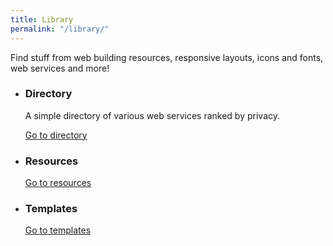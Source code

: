 ```yaml
---
title: Library
permalink: "/library/"
---
```


Find stuff from web building resources, responsive layouts, icons and fonts, web services and more!

<ul class="sk-card-list">
    <li>
    <h3 id="directory" tabindex="-1">Directory</h3>
    <p>A simple directory of various web services ranked by privacy.</p>
    <a href="/library/directory" class="sk-button sk-util-title" title="directory">Go to directory</a>
    </li>
    <li>
    <h3 id="resources" tabindex="-1">Resources</h3>
    <p></p>
    <a href="/library/resources" class="sk-button">Go to resources</a>
    </li>
    <li>
    <h3 id="templates" tabindex="-1">Templates</h3>
    <p></p>
    <a href="/library/templates" class="sk-button">Go to templates</a>
    </li>
</ul>
